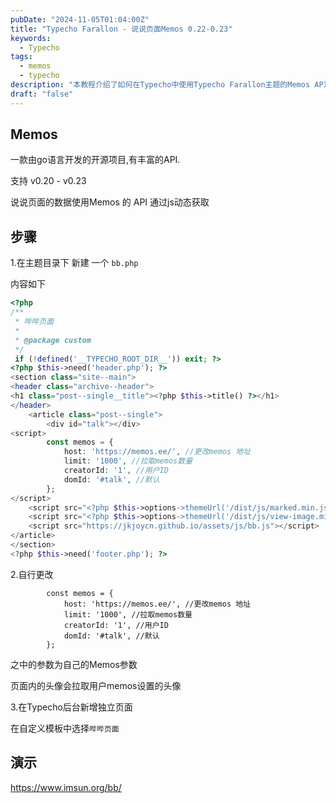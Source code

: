 ```yaml
---
pubDate: "2024-11-05T01:04:00Z"
title: "Typecho Farallon - 说说页面Memos 0.22-0.23"
keywords:
  - Typecho
tags:
  - memos
  - typecho
description: "本教程介绍了如何在Typecho中使用Typecho Farallon主题的Memos API来动态获取说说页面的数据。首先，在主题目录下新建一个`bb.php`文件，并在其中设置Memos的相关参数。然后，根据自己的Memos参数进行相应的更改。最后，在Typecho后台新增一个独立页面，并选择自定义模板为`哔哔页面`。通过这些步骤，就可以在Typecho中实现动态获取说说页面的功能。"
draft: "false"
---
```


## Memos

一款由go语言开发的开源项目,有丰富的API.

 支持 v0.20 - v0.23


说说页面的数据使用Memos 的 API 通过js动态获取

## 步骤

1.在主题目录下 新建 一个 `bb.php`

内容如下

```php
<?php 
/**
 * 哔哔页面
 *
 * @package custom
 */
 if (!defined('__TYPECHO_ROOT_DIR__')) exit; ?>
<?php $this->need('header.php'); ?>
<section class="site--main">
<header class="archive--header">
<h1 class="post--single__title"><?php $this->title() ?></h1>
</header>
    <article class="post--single">
        <div id="talk"></div>
<script>
        const memos = {
            host: 'https://memos.ee/', //更改memos 地址
            limit: '1000', //拉取memos数量
            creatorId: '1', //用户ID
            domId: '#talk', //默认
        };
</script>
    <script src="<?php $this->options->themeUrl('/dist/js/marked.min.js'); ?>"></script>
    <script src="<?php $this->options->themeUrl('/dist/js/view-image.min.js'); ?>"></script>
    <script src="https://jkjoycn.github.io/assets/js/bb.js"></script>
</article>
</section>
<?php $this->need('footer.php'); ?>
```

2.自行更改

```
        const memos = {
            host: 'https://memos.ee/', //更改memos 地址
            limit: '1000', //拉取memos数量
            creatorId: '1', //用户ID
            domId: '#talk', //默认
        };
```
之中的参数为自己的Memos参数 

页面内的头像会拉取用户memos设置的头像

3.在Typecho后台新增独立页面

在自定义模板中选择`哔哔页面`



## 演示

https://www.imsun.org/bb/